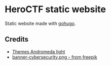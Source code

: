 # HeroCTF static website

Static website made with [gohugo](https://gohugo.io/).

## Credits 

- [Themes Andromeda light](https://themes.gohugo.io/themes/andromeda-light/) 
- [banner-cybersecurity.png - from freepik](https://fr.freepik.com/vecteurs-libre/developpeurs-robot-travaillent-ordinateur-portable-loupe-cybersecurite-industrielle-malware-robotique-industrielle-sauvegarde-du-concept-robotique-industrielle-illustration-isolee-violette-vibrante-lumineuse_10780568.htm)
